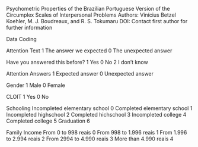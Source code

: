 Psychometric Properties of the Brazilian Portuguese Version of the Circumplex Scales of Interpersonal Problems
Authors: Vinícius Betzel Koehler, M. J. Boudreaux, and R. S. Tokumaru
DOI:
Contact first author for further information

Data Coding

Attention Text
1	The answer we expected
0	The unexpected answer

Have you answered this before?
1	Yes
0	No
2	I don’t know

Attention Answers
1	Expected answer
0	Unexpected answer

Gender
1	Male
0	Female

CLOIT
1	Yes
0	No

Schooling
Incompleted elementary school	0
Completed elementary school	1
Incompleted highschool	2
Completed hichschool	3
Incompleted college	4
Completed college	5
Graduation	6

Family Income
From 0 to 998 reais	0
From 998 to 1.996 reais	1
From 1.996 to 2.994 reais	2
From 2994 to 4.990 reais	3
More than 4.990 reais	4
